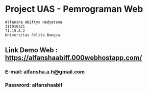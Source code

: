 # Project UAS - Pemrograman Web
```
Alfansha Abiftyo Hadyatama
311910321
TI.19.A.2
Universitas Pelita Bangsa
```

## Link Demo Web : https://alfanshaabiff.000webhostapp.com/
### E-mail: alfansha.a.h@gmail.com
### Password: alfanshaabif

